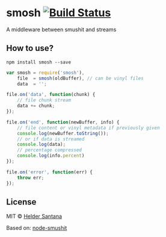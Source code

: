 smosh [![Build Status](https://travis-ci.org/heldr/smosh.svg?branch=master)](https://travis-ci.org/heldr/smosh)
=====

A middleware between smushit and streams

How to use?
------------

```shell
npm install smosh --save
```

```javascript
var smosh = require('smosh'),
    file  = smosh(oldBuffer), // can be vinyl files
    data  = '';

file.on('data', function(chunk) {
    // file chunk stream
    data += chunk;
});

file.on('end', function(newBuffer, info) {
    // file content or vinyl metadata if previously given
    console.log(newBuffer.toString());
    // or if data is streamed
    console.log(data);
    // percentage compressed
    console.log(info.percent)
});

file.on('error', function(err) {
    throw err;
});
```

## License

MIT © [Helder Santana](https://github.com/heldr)


Based on: [node-smushit](https://github.com/colorhook/node-smushit)
